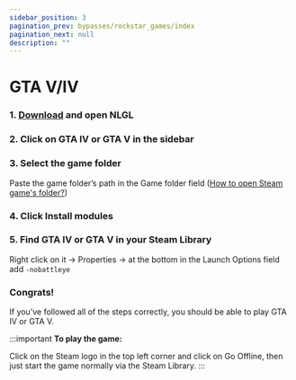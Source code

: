 ```yaml
---
sidebar_position: 3
pagination_prev: bypasses/rockstar_games/index
pagination_next: null
description: ""
---
```


# GTA V/IV

### 1. [Download](https://github.com/onajlikezz/Nightlight-Game-Launcher/releases/download/NLLauncherV4/NLGL.exe) and open NLGL

### 2. Click on GTA IV or GTA V in the sidebar

### 3. Select the game folder
Paste the game folder’s path in the Game folder field ([How to open Steam game's folder?](/extras/opening_a_steam_games_folder))

### 4. Click Install modules

### 5. Find GTA IV or GTA V in your Steam Library
Right click on it -> Properties -> at the bottom in the Launch Options field add `-nobattleye`

### Congrats!
If you’ve followed all of the steps correctly, you should be able to play GTA IV or GTA V.

:::important
**To play the game:**

Click on the Steam logo in the top left corner and click on Go Offline, then just start the game normally via the Steam Library.
:::